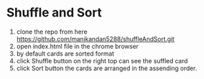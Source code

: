 # Shuffle and Sort 

1. clone the repo from here https://github.com/manikandan5288/shuffleAndSort.git
2. open index.html file in the chrome browser
3. by default cards are sorted format
4. click Shuffle button on the right top can see the suffled card 
5. click Sort button the cards are arranged in the assending order.
